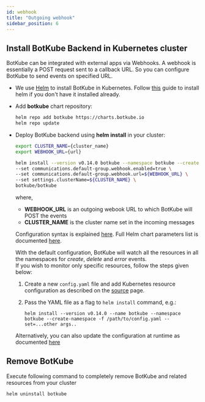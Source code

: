 ```yaml
---
id: webhook
title: "Outgoing webhook"
sidebar_position: 6
---
```


## Install BotKube Backend in Kubernetes cluster

BotKube can be integrated with external apps via Webhooks. A webhook is essentially a POST request sent to a callback URL. So you can configure BotKube to send events on specified URL.

- We use [Helm](https://helm.sh/) to install BotKube in Kubernetes. Follow [this](https://docs.helm.sh/using_helm/#installing-helm) guide to install helm if you don't have it installed already.
- Add **botkube** chart repository:

  ```bash
  helm repo add botkube https://charts.botkube.io
  helm repo update
  ```

- Deploy BotKube backend using **helm install** in your cluster:

  ```bash
  export CLUSTER_NAME={cluster_name}
  export WEBHOOK_URL={url}

  helm install --version v0.14.0 botkube --namespace botkube --create-namespace \
  --set communications.default-group.webhook.enabled=true \
  --set communications.default-group.webhook.url=${WEBHOOK_URL} \
  --set settings.clusterName=${CLUSTER_NAME} \
  botkube/botkube
  ```

  where,<br/>

  - **WEBHOOK_URL** is an outgoing webook URL to which BotKube will POST the events <br/>
  - **CLUSTER_NAME** is the cluster name set in the incoming messages<br/>

  Configuration syntax is explained [here](../../configuration).
  Full Helm chart parameters list is documented [here](../../configuration/helm-chart-parameters).

  With the default configuration, BotKube will watch all the resources in all the namespaces for _create_, _delete_ and _error_ events.<br/>
  If you wish to monitor only specific resources, follow the steps given below:

  1. Create a new `config.yaml` file and add Kubernetes resource configuration as described on the [source](../../configuration/source) page.
  2. Pass the YAML file as a flag to `helm install` command, e.g.:

     ```
     helm install --version v0.14.0 --name botkube --namespace botkube --create-namespace -f /path/to/config.yaml --set=...other args..
     ```

  Alternatively, you can also update the configuration at runtime as documented [here](../../configuration/#updating-the-configuration-at-runtime)

## Remove BotKube

Execute following command to completely remove BotKube and related resources from your cluster

```bash
helm uninstall botkube
```
